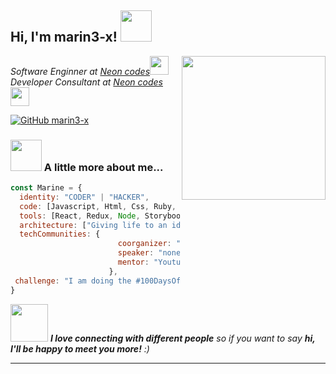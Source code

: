<h2> Hi, I'm marin3-x! <img src="https://media.giphy.com/media/mGcNjsfWAjY5AEZNw6/giphy.gif" width="50"></h2>
<img align='right' src="https://media2.giphy.com/media/v1.Y2lkPTc5MGI3NjExZXloMGk0MXd2aHZqa3E4cWMwOTF4Z2pjZGtwY2x2Y3JvaXV4bm1ndyZlcD12MV9pbnRlcm5hbF9naWZfYnlfaWQmY3Q9cw/YRsp3IUxhPGO7Hunyz/giphy.webp" width="230">
<p><em>Software Enginner at <a href="https://github.com/Neon-codes/">Neon codes</a><img src="https://media.giphy.com/media/fYSnHlufseco8Fh93Z/giphy.gif" width="30"></br>Developer Consultant at <a href="https://github.com/Neon-codes/">Neon codes</a><img src="https://media.giphy.com/media/WUlplcMpOCEmTGBtBW/giphy.gif" width="30"> 
</em></p>

[![GitHub marin3-x](https://img.shields.io/github/followers/marin3-x?label=follow&style=social)](https://github.com/marin3-x)


### <img src="https://media.giphy.com/media/VgCDAzcKvsR6OM0uWg/giphy.gif" width="50"> A little more about me...  

```javascript
const Marine = {
  identity: "CODER" | "HACKER",
  code: [Javascript, Html, Css, Ruby, Python, Java],
  tools: [React, Redux, Node, Storybook, Styled-Components, Jest, Docker],
  architecture: ["Giving life to an idea", "event-driven", "fixing bug"],
  techCommunities: {
                        coorganizer: "ChatGPT",
                        speaker: "none",
                        mentor: "Youtube"
                      },
 challenge: "I am doing the #100DaysOfCode challenge focused on react and typescript"
}
```

<img src="https://media.giphy.com/media/LnQjpWaON8nhr21vNW/giphy.gif" width="60"> <em><b>I love connecting with different people</b> so if you want to say <b>hi, I'll be happy to meet you more!</b> :)</em>

---
